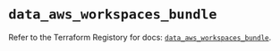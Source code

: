 # `data_aws_workspaces_bundle`

Refer to the Terraform Registory for docs: [`data_aws_workspaces_bundle`](https://www.terraform.io/docs/providers/aws/d/workspaces_bundle).

